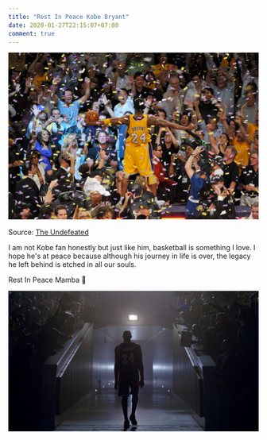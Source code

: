 ```yaml
---
title: "Rest In Peace Kobe Bryant"
date: 2020-01-27T22:15:07+07:00
comment: true
---
```


![](./theundefeated-kobe-bryant.pg)

Source: [The Undefeated](https://theundefeated.com/features/kobe-vs-kobe-bryant-lakers-numbers-8-and-24-jersey-retirement/)

I am not Kobe fan honestly but just like him, basketball is something I love. I hope he's at peace because although his journey in life is over, the legacy he left behind is etched in all our souls.

Rest In Peace Mamba :basketball:

![](./kobe.jpg)
